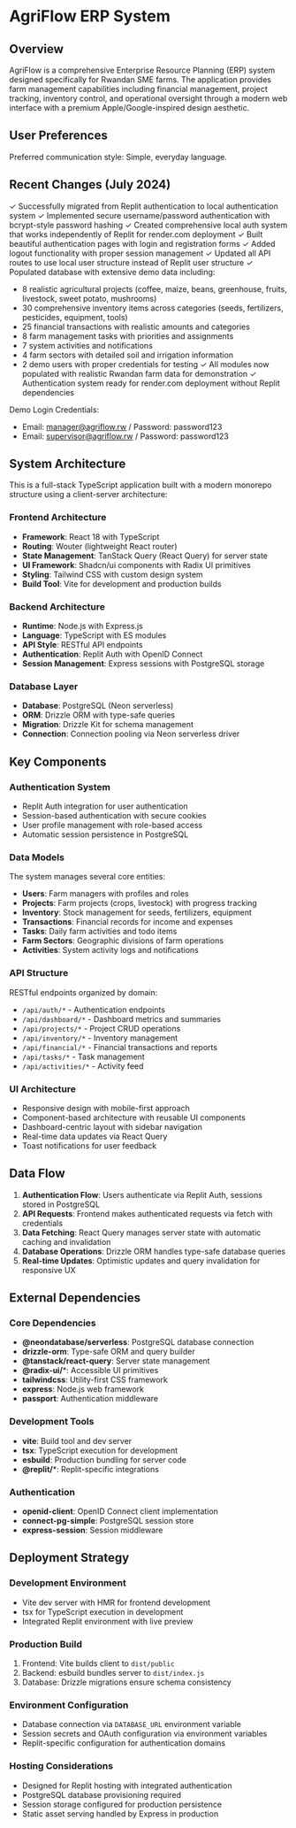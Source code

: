 # AgriFlow ERP System

## Overview

AgriFlow is a comprehensive Enterprise Resource Planning (ERP) system designed specifically for Rwandan SME farms. The application provides farm management capabilities including financial management, project tracking, inventory control, and operational oversight through a modern web interface with a premium Apple/Google-inspired design aesthetic.

## User Preferences

Preferred communication style: Simple, everyday language.

## Recent Changes (July 2024)

✓ Successfully migrated from Replit authentication to local authentication system
✓ Implemented secure username/password authentication with bcrypt-style password hashing
✓ Created comprehensive local auth system that works independently of Replit for render.com deployment
✓ Built beautiful authentication pages with login and registration forms
✓ Added logout functionality with proper session management
✓ Updated all API routes to use local user structure instead of Replit user structure
✓ Populated database with extensive demo data including:
  - 8 realistic agricultural projects (coffee, maize, beans, greenhouse, fruits, livestock, sweet potato, mushrooms)
  - 30 comprehensive inventory items across categories (seeds, fertilizers, pesticides, equipment, tools)
  - 25 financial transactions with realistic amounts and categories
  - 8 farm management tasks with priorities and assignments
  - 7 system activities and notifications
  - 4 farm sectors with detailed soil and irrigation information
  - 2 demo users with proper credentials for testing
✓ All modules now populated with realistic Rwandan farm data for demonstration
✓ Authentication system ready for render.com deployment without Replit dependencies

Demo Login Credentials:
- Email: manager@agriflow.rw / Password: password123
- Email: supervisor@agriflow.rw / Password: password123



## System Architecture

This is a full-stack TypeScript application built with a modern monorepo structure using a client-server architecture:

### Frontend Architecture
- **Framework**: React 18 with TypeScript
- **Routing**: Wouter (lightweight React router)
- **State Management**: TanStack Query (React Query) for server state
- **UI Framework**: Shadcn/ui components with Radix UI primitives
- **Styling**: Tailwind CSS with custom design system
- **Build Tool**: Vite for development and production builds

### Backend Architecture
- **Runtime**: Node.js with Express.js
- **Language**: TypeScript with ES modules
- **API Style**: RESTful API endpoints
- **Authentication**: Replit Auth with OpenID Connect
- **Session Management**: Express sessions with PostgreSQL storage

### Database Layer
- **Database**: PostgreSQL (Neon serverless)
- **ORM**: Drizzle ORM with type-safe queries
- **Migration**: Drizzle Kit for schema management
- **Connection**: Connection pooling via Neon serverless driver

## Key Components

### Authentication System
- Replit Auth integration for user authentication
- Session-based authentication with secure cookies
- User profile management with role-based access
- Automatic session persistence in PostgreSQL

### Data Models
The system manages several core entities:
- **Users**: Farm managers with profiles and roles
- **Projects**: Farm projects (crops, livestock) with progress tracking
- **Inventory**: Stock management for seeds, fertilizers, equipment
- **Transactions**: Financial records for income and expenses
- **Tasks**: Daily farm activities and todo items
- **Farm Sectors**: Geographic divisions of farm operations
- **Activities**: System activity logs and notifications

### API Structure
RESTful endpoints organized by domain:
- `/api/auth/*` - Authentication endpoints
- `/api/dashboard/*` - Dashboard metrics and summaries
- `/api/projects/*` - Project CRUD operations
- `/api/inventory/*` - Inventory management
- `/api/financial/*` - Financial transactions and reports
- `/api/tasks/*` - Task management
- `/api/activities/*` - Activity feed

### UI Architecture
- Responsive design with mobile-first approach
- Component-based architecture with reusable UI components
- Dashboard-centric layout with sidebar navigation
- Real-time data updates via React Query
- Toast notifications for user feedback

## Data Flow

1. **Authentication Flow**: Users authenticate via Replit Auth, sessions stored in PostgreSQL
2. **API Requests**: Frontend makes authenticated requests via fetch with credentials
3. **Data Fetching**: React Query manages server state with automatic caching and invalidation
4. **Database Operations**: Drizzle ORM handles type-safe database queries
5. **Real-time Updates**: Optimistic updates and query invalidation for responsive UX

## External Dependencies

### Core Dependencies
- **@neondatabase/serverless**: PostgreSQL database connection
- **drizzle-orm**: Type-safe ORM and query builder
- **@tanstack/react-query**: Server state management
- **@radix-ui/***: Accessible UI primitives
- **tailwindcss**: Utility-first CSS framework
- **express**: Node.js web framework
- **passport**: Authentication middleware

### Development Tools
- **vite**: Build tool and dev server
- **tsx**: TypeScript execution for development
- **esbuild**: Production bundling for server code
- **@replit/***: Replit-specific integrations

### Authentication
- **openid-client**: OpenID Connect client implementation
- **connect-pg-simple**: PostgreSQL session store
- **express-session**: Session middleware

## Deployment Strategy

### Development Environment
- Vite dev server with HMR for frontend development
- tsx for TypeScript execution in development
- Integrated Replit environment with live preview

### Production Build
1. Frontend: Vite builds client to `dist/public`
2. Backend: esbuild bundles server to `dist/index.js`
3. Database: Drizzle migrations ensure schema consistency

### Environment Configuration
- Database connection via `DATABASE_URL` environment variable
- Session secrets and OAuth configuration via environment variables
- Replit-specific configuration for authentication domains

### Hosting Considerations
- Designed for Replit hosting with integrated authentication
- PostgreSQL database provisioning required
- Session storage configured for production persistence
- Static asset serving handled by Express in production